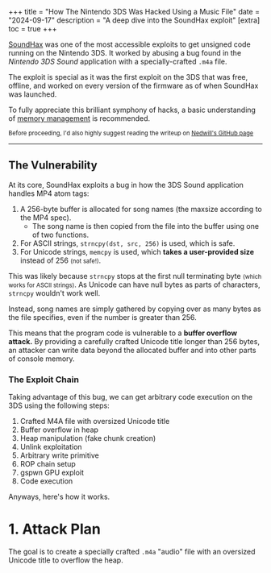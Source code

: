 +++
title = "How The Nintendo 3DS Was Hacked Using a Music File"
date = "2024-09-17"
description = "A deep dive into the SoundHax exploit"
[extra]
toc = true
+++

[SoundHax](https://soundhax.com) was one of the most accessible exploits to get unsigned code running on the Nintendo 3DS. It worked by abusing a bug found in the *Nintendo 3DS Sound* application with a specially-crafted `.m4a` file.

The exploit is special as it was the first exploit on the 3DS that was free, offline, and worked on every version of the firmware as of when SoundHax was launched. 

To fully appreciate this brilliant symphony of hacks, a basic understanding of [memory management](memory) is recommended.

<small>Before proceeding, I'd also highly suggest reading the writeup on [Nedwill's GitHub page](https://github.com/nedwill/soundhax?tab=readme-ov-file#writeup)</small>

---

## The Vulnerability
At its core, SoundHax exploits a bug in how the 3DS Sound application handles MP4 atom tags:

1. A 256-byte buffer is allocated for song names (the maxsize according to the MP4 spec).
    - The song name is then copied from the file into the buffer using one of two functions.
1. For ASCII strings, `strncpy(dst, src, 256)` is used, which is safe.
1. For Unicode strings, `memcpy` is used, which **takes a user-provided size** instead of 256 <small>(not safe!)</small>. 

This was likely because `strncpy` stops at the first null terminating byte <small>(which works for ASCII strings)</small>. As Unicode can have null bytes as parts of characters, `strncpy` wouldn't work well.

Instead, song names are simply gathered by copying over as many bytes as the file specifies, even if the number is greater than 256. 

This means that the program code is vulnerable to a <colorize>**buffer overflow attack.**</colorize>
By providing a carefully crafted Unicode title longer than 256 bytes, an attacker can write data beyond the allocated buffer and into other parts of console memory.

### The Exploit Chain
Taking advantage of this bug, we can get arbitrary code execution on the 3DS using the following steps:
1. Crafted M4A file with oversized Unicode title
1. Buffer overflow in heap
1. Heap manipulation (fake chunk creation)
1. Unlink exploitation
1. Arbitrary write primitive
1. ROP chain setup
1. gspwn GPU exploit
1. Code execution

Anyways, here's how it works.

# 1. Attack Plan
The goal is to create a specially crafted `.m4a` "audio" file with an oversized Unicode title to overflow the heap.
